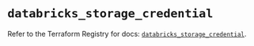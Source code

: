 # `databricks_storage_credential`

Refer to the Terraform Registry for docs: [`databricks_storage_credential`](https://registry.terraform.io/providers/databricks/databricks/1.46.0/docs/resources/storage_credential).
